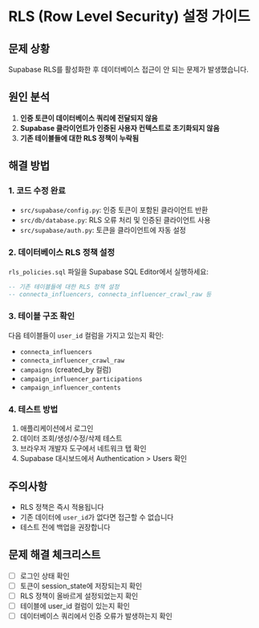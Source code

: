 # RLS (Row Level Security) 설정 가이드

## 문제 상황
Supabase RLS를 활성화한 후 데이터베이스 접근이 안 되는 문제가 발생했습니다.

## 원인 분석
1. **인증 토큰이 데이터베이스 쿼리에 전달되지 않음**
2. **Supabase 클라이언트가 인증된 사용자 컨텍스트로 초기화되지 않음**
3. **기존 테이블들에 대한 RLS 정책이 누락됨**

## 해결 방법

### 1. 코드 수정 완료
- `src/supabase/config.py`: 인증 토큰이 포함된 클라이언트 반환
- `src/db/database.py`: RLS 오류 처리 및 인증된 클라이언트 사용
- `src/supabase/auth.py`: 토큰을 클라이언트에 자동 설정

### 2. 데이터베이스 RLS 정책 설정
`rls_policies.sql` 파일을 Supabase SQL Editor에서 실행하세요:

```sql
-- 기존 테이블들에 대한 RLS 정책 설정
-- connecta_influencers, connecta_influencer_crawl_raw 등
```

### 3. 테이블 구조 확인
다음 테이블들이 `user_id` 컬럼을 가지고 있는지 확인:
- `connecta_influencers`
- `connecta_influencer_crawl_raw`
- `campaigns` (created_by 컬럼)
- `campaign_influencer_participations`
- `campaign_influencer_contents`

### 4. 테스트 방법
1. 애플리케이션에서 로그인
2. 데이터 조회/생성/수정/삭제 테스트
3. 브라우저 개발자 도구에서 네트워크 탭 확인
4. Supabase 대시보드에서 Authentication > Users 확인

## 주의사항
- RLS 정책은 즉시 적용됩니다
- 기존 데이터에 `user_id`가 없다면 접근할 수 없습니다
- 테스트 전에 백업을 권장합니다

## 문제 해결 체크리스트
- [ ] 로그인 상태 확인
- [ ] 토큰이 session_state에 저장되는지 확인
- [ ] RLS 정책이 올바르게 설정되었는지 확인
- [ ] 테이블에 user_id 컬럼이 있는지 확인
- [ ] 데이터베이스 쿼리에서 인증 오류가 발생하는지 확인
